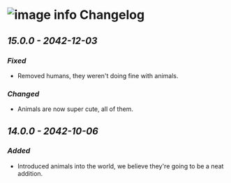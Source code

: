 # ![image info](../images/icons8-plan-64.png) Changelog

## _15.0.0 - 2042-12-03_

### _Fixed_

* Removed humans, they weren't doing fine with animals.

### _Changed_

* Animals are now super cute, all of them.

## _14.0.0 - 2042-10-06_

### _Added_

* Introduced animals into the world, we believe they're going to be a neat addition.
